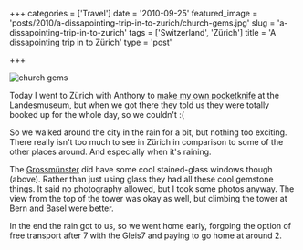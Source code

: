 +++
categories = ['Travel']
date = '2010-09-25'
featured_image = 'posts/2010/a-dissapointing-trip-in-to-zurich/church-gems.jpg'
slug = 'a-dissapointing-trip-in-to-zurich'
tags = ['Switzerland', 'Zürich']
title = 'A dissapointing trip in to Zürich'
type = 'post'

+++

![church gems](church-gems.jpg)

Today I went to Zürich with Anthony to [make my own pocketknife](http://www.sackmesserkult.ch/veranstaltungen_e.html) at the Landesmuseum, but when we got there they told us they were totally booked up for the whole day, so we couldn't :(

So we walked around the city in the rain for a bit, but nothing too exciting. There really isn't too much to see in Zürich in comparison to some of the other places around. And especially when it's raining.

The [Grossmünster](https://plus.google.com/110750135298275838032/) did have some cool stained-glass windows though (above). Rather than just using glass they had all these cool gemstone things. It said no photography allowed, but I took some photos anyway. The view from the top of the tower was okay as well, but climbing the tower at Bern and Basel were better.

In the end the rain got to us, so we went home early, forgoing the option of free transport after 7 with the Gleis7 and paying to go home at around 2.